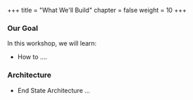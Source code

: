 +++
title = "What We'll Build"
chapter = false
weight = 10
+++

### Our Goal
In this workshop, we will learn:

- How to ....

### Architecture

- End State Architecture ...
